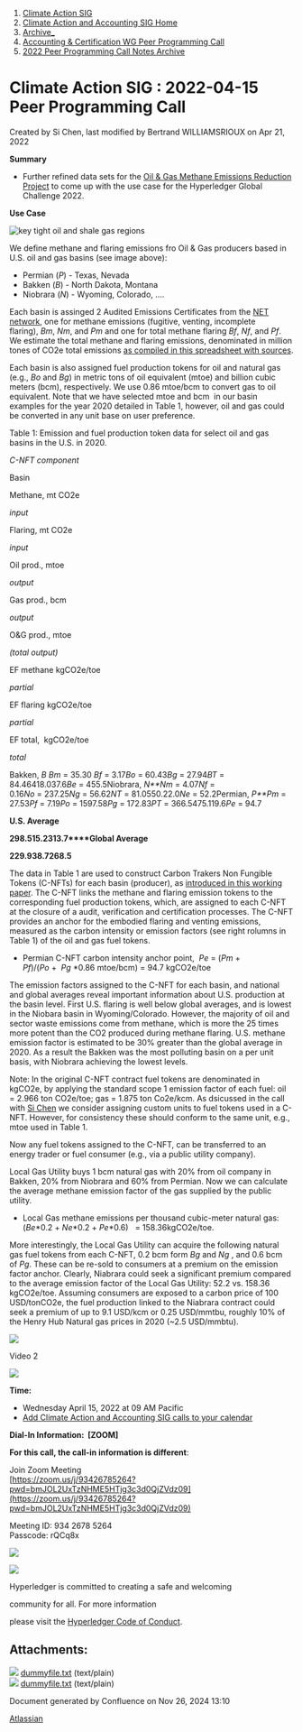 1. [Climate Action SIG](index.html)
2. [Climate Action and Accounting SIG Home](Climate-Action-and-Accounting-SIG-Home_19005445.html)
3. [Archive\_](Archive__19006062.html)
4. [Accounting &amp; Certification WG Peer Programming Call](19006574.html)
5. [2022 Peer Programming Call Notes Archive](2022-Peer-Programming-Call-Notes-Archive_19008759.html)

# Climate Action SIG : 2022-04-15 Peer Programming Call

Created by Si Chen, last modified by Bertrand WILLIAMSRIOUX on Apr 21, 2022

**Summary**

- Further refined data sets for the [Oil &amp; Gas Methane Emissions Reduction Project](19008903.html) to come up with the use case for the Hyperledger Global Challenge 2022.

**Use Case**

![key tight oil and shale gas regions](https://www.eia.gov/petroleum/drilling/archive/2020/12/images/dpmapv4l-wtitle_sm2.png)

We define methane and flaring emissions fro Oil &amp; Gas producers based in U.S. oil and gas basins (see image above): 

- Permian (*P*) - Texas, Nevada
- Bakken (*B*) - North Dakota, Montana
- Niobrara (*N*) - Wyoming, Colorado, ....

Each basin is assinged 2 Audited Emissions Certificates from the [NET network](https://lf-hyperledger.atlassian.net/wiki/display/CASIG/Emissions+Tokens+Network), one for methane emissions (fugitive, venting, incomplete flaring), *Bm*, *Nm*, and *Pm* and one for total methane flaring *Bf*, *Nf*, and *Pf*.  We estimate the total methane and flaring emissions, denominated in million tones of CO2e total emissions [as compiled in this spreadsheet with sources](https://docs.google.com/spreadsheets/d/1PQ2qz-P9qing_3F3BmvH6g2LA1G9BdYe/edit#gid=689160760).

Each basin is also assigned fuel production tokens for oil and natural gas (e.g., *Bo* and *Bg*) in metric tons of oil equivalent (mtoe) and billion cubic meters (bcm), respectively. We use 0.86 mtoe/bcm to convert gas to oil equivalent. Note that we have selected mtoe and bcm  in our basin examples for the year 2020 detailed in Table 1, however, oil and gas could be converted in any unit base on user preference.

Table 1: Emission and fuel production token data for select oil and gas basins in the U.S. in 2020.

*C-NFT component*

Basin

Methane, mt CO2e

*input*

Flaring, mt CO2e

*input*

Oil prod., mtoe

*output*

Gas prod., bcm

*output*

O&amp;G prod., mtoe

*(total output)*

EF methane kgCO2e/toe

*partial*

EF flaring kgCO2e/toe

*partial*

EF total,  kgCO2e/toe

*total*

Bakken, *B* *Bm* = 35.30 *Bf* = 3.17*Bo* = 60.43*Bg* = 27.94*BT* = 84.46418.037.6*Be* = 455.5Niobrara, *N**Nm* = 4.07*Nf* = 0.16*No* = 237.25*Ng* = 56.62*NT* = 81.0550.22.0*Ne* = 52.2Permian, *P**Pm* = 27.53*Pf* = 7.19*Po* = 1597.58*Pg* = 172.83*PT* = 366.5475.119.6*Pe* = 94.7

**U.S. Average**

**298.5****15.2****313.7****Global Average**

**229.9****38.7****268.5**

The data in Table 1 are used to construct Carbon Trakers Non Fungible Tokens (C-NFTs) for each basin (producer), as [introduced in this working paper](https://papers.ssrn.com/sol3/papers.cfm?abstract_id=4081426). The C-NFT links the methane and flaring emission tokens to the corresponding fuel production tokens, which, are assigned to each C-NFT at the closure of a audit, verification and certification processes. The C-NFT provides an anchor for the embodied flaring and venting emissions, measured as the carbon intensity or emission factors (see right rolumns in Table 1) of the oil and gas fuel tokens. 

- Permian C-NFT carbon intensity anchor point,  *Pe* = (*Pm* + *Pf*)/(*Po* +  *Pg* \*0.86 mtoe/bcm) = 94.7 kgCO2e/toe

The emission factors assigned to the C-NFT for each basin, and national and global averages reveal important information about U.S. production at the basin level. First U.S. flaring is well below global averages, and is lowest in the Niobara basin in Wyoming/Colorado. However, the majority of oil and sector waste emissions come from methane, which is more the 25 times more potent than the CO2 produced during methane flaring. U.S. methane emission factor is estimated to be 30% greater than the global average in 2020. As a result the Bakken was the most polluting basin on a per unit basis, with Niobrara achieving the lowest levels.

Note: In the original C-NFT contract fuel tokens are denominated in kgCO2e, by applying the standard scope 1 emission factor of each fuel: oil = 2.966 ton CO2e/toe; gas = 1.875 ton Co2e/kcm. As dsicussed in the call with [Si Chen](https://lf-hyperledger.atlassian.net/wiki/people/557058:c49c10c4-25bf-4187-b582-b521c3c33223?ref=confluence) we consider assigning custom units to fuel tokens used in a C-NFT. However, for consistency these should conform to the same unit, e.g., mtoe used in Table 1.

Now any fuel tokens assigned to the C-NFT, can be transferred to an energy trader or fuel consumer (e.g., via a public utility company). 

Local Gas Utility buys 1 bcm natural gas with 20% from oil company in Bakken, 20% from Niobrara and 60% from Permian. Now we can calculate the average methane emission factor of the gas supplied by the public utility.

- Local Gas methane emissions per thousand cubic-meter natural gas: (*Be*\*0.2 + *Ne*\*0.2 + *Pe*\*0.6)   = 158.36kgCO2e/toe.

More interestingly, the Local Gas Utility can acquire the following natural gas fuel tokens from each C-NFT, 0.2 bcm form *Bg* and *Ng* , and 0.6 bcm of *Pg*. These can be re-sold to consumers at a premium on the emission factor anchor. Clearly, Niabrara could seek a significant premium compared to the average emission factor of the Local Gas Utility: 52.2 vs. 158.36 kgCO2e/toe. Assuming consumers are exposed to a carbon price of 100 USD/tonCO2e, the fuel production linked to the Niabrara contract could seek a premium of up to 9.1 USD/kcm or 0.25 USD/mmtbu, roughly 10% of the Henry Hub Natural gas prices in 2020 (~2.5 USD/mmbtu).

![](plugins/servlet/confluence/placeholder/unknown-attachment)

Video 2

![](plugins/servlet/confluence/placeholder/unknown-attachment)

**Time:**

- Wednesday April 15, 2022 at 09 AM Pacific
- [Add Climate Action and Accounting SIG calls to your calendar](https://lists.hyperledger.org/g/climate-sig/ics/invite.ics?repeatid=31581)

**Dial-In Information:  \[ZOOM]**

**For this call, the call-in information is different**:

Join Zoom Meeting  
[https://zoom.us/j/93426785264?pwd=bmJOL2UxTzNHME5HTjg3c3d0QjZVdz09](https://zoom.us/j/93426785264?pwd=bmJOL2UxTzNHME5HTjg3c3d0QjZVdz09)

Meeting ID: 934 2678 5264  
Passcode: rQCq8x

![](https://wiki.hyperledger.org/download/attachments/29034696/Antitrustnotice.png?version=1&modificationDate=1581695654000&api=v2)

![](https://wiki.hyperledger.org/download/attachments/2392771/welcome.png?version=2&modificationDate=1572450107000&api=v2)

Hyperledger is committed to creating a safe and welcoming

community for all. For more information

please visit the [Hyperledger Code of Conduct](https://lf-hyperledger.atlassian.net/wiki/spaces/HYP/pages/19595281/Hyperledger+Code+of+Conduct).

## Attachments:

![](images/icons/bullet_blue.gif) [dummyfile.txt](attachments/19009124/19009164.txt) (text/plain)  
![](images/icons/bullet_blue.gif) [dummyfile.txt](attachments/19009124/19009163.txt) (text/plain)

Document generated by Confluence on Nov 26, 2024 13:10

[Atlassian](http://www.atlassian.com/)
